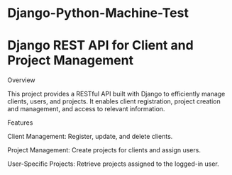 # Django-Python-Machine-Test

# Django REST API for Client and Project Management

Overview

This project provides a RESTful API built with Django to efficiently manage clients, users, and projects. It enables client registration, project creation and management, and access to relevant information.

Features

Client Management: Register, update, and delete clients.

Project Management: Create projects for clients and assign users.

User-Specific Projects: Retrieve projects assigned to the logged-in user.
